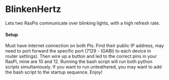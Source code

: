 # BlinkenHertz
Lets two RasPis communicate over blinking lights, with a high refresh rate.

#### Setup
Must have internet connection on both PIs. Find their public IP address, may need to port forward the specific port (7129 - (GABI) to each device in router settings). Then wire up a button and led to the correct pins in your RasPi, mine are 10 and 12. Running the bash script will run both python scripts simultaniously. If you want to run unteathered, you may want to add the bash script to the startup sequence. Enjoy!
